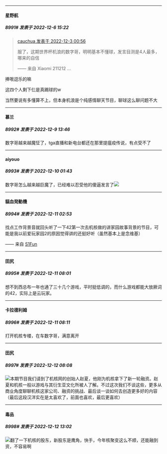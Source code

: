 

*****

####  星野航  
##### 8991#       发表于 2022-12-6 15:22

<blockquote><a href="httphttps://bbs.saraba1st.com/2b/forum.php?mod=redirect&amp;goto=findpost&amp;pid=58733217&amp;ptid=1556697" target="_blank">cauchua 发表于 2022-12-3 00:56</a>

服了，这期世界杯机浪的数字哥，明明基本不懂球，发言目测是4人最多，哪来的自信

—— 来自 Xiaomi 211212 ...</blockquote>
捧哏逗乐的嘛

这四个人剩下仨是真踢球的w

当然要说有多懂算不上，但本身机浪是个纯感情聊天节目，聊球这么聊问题不大 



*****

####  慕兰  
##### 8992#       发表于 2022-12-9 13:46

数字哥越来越魔怔了，tga直播和新电台都还在那里提瘟疫传说，有点受不了



*****

####  aiyouo  
##### 8993#       发表于 2022-12-10 01:43

数字哥怎么越来越巨魔了，已经难以忍受他的傻逼发言了<img src="https://static.saraba1st.com/image/smiley/face2017/067.png" referrerpolicy="no-referrer">



*****

####  貓血発動機  
##### 8994#       发表于 2022-12-11 02:53

找点工作背景音就回头听了一下42第一次去机核做的讲家园故事背景的节目，可能是我以前爱玩家园2的原因觉得讲的还挺好听（虽然基本上是念维基）

—— 来自 [S1Fun](https://s1fun.koalcat.com)



*****

####  田尻  
##### 8995#       发表于 2022-12-11 08:01

想不到西总布一年也通了三十几个游戏，平时挺低调的，而什么游戏都能大放厥词的42，实际上是云玩家。



*****

####  卡拉德利姆  
##### 8996#       发表于 2022-12-11 08:11

打开机核专楼，在车数字哥，满意离开



*****

####  田尻  
##### 8997#       发表于 2022-12-12 08:08

<img src="https://p.sda1.dev/8/cfe7838502a9a991622a8f79ef5e932a/CMP_20221212080755145.jpeg" referrerpolicy="no-referrer">本期节目我们请到了机核网的创始人赵夏，他刚为机核拿下了新一轮融资。赵夏和机核一般以游戏与其衍生亚文化所被人了解。不过这次我们不谈这些，更多从商业角度聊聊机核这家公司、融资的挑战、最后谈一谈如何去创造更多好的内容（最后这段汉洋实在是太喜欢了，前面也喜欢，最后更喜欢）



*****

####  毒品  
##### 8998#       发表于 2022-12-12 13:02

<img src="https://static.saraba1st.com/image/smiley/face2017/037.png" referrerpolicy="no-referrer">翻了一下机核的股东，新股东是鹰角，快手，今年核聚变这么不顺，还能融到资，不容易啊

